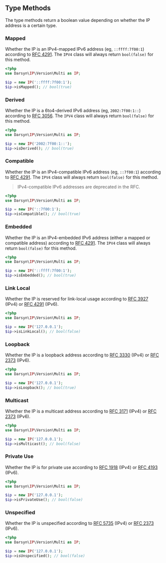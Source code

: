 ## Type Methods

The type methods return a boolean value depending on whether the IP address is a
certain type.

### Mapped

Whether the IP is an IPv4-mapped IPv6 address (eg, `::ffff:7f00:1`) according to
[RFC 4291](https://tools.ietf.org/html/rfc4291#section-2.5.5.2
"IP Version 6 Addressing Architecture"). The `IPV4` class will always return
`bool(false)` for this method.

```php
<?php
use Darsyn\IP\Version\Multi as IP;

$ip = new IP('::ffff:7f00:1');
$ip->isMapped(); // bool(true)
```

### Derived

Whether the IP is a 6to4-derived IPv6 address (eg, `2002:7f00:1::`) according
to [RFC 3056](https://tools.ietf.org/html/rfc3056
"Connection of IPv6 Domains via IPv4 Clouds"). The `IPV4` class will always return
`bool(false)` for this method.

```php
<?php
use Darsyn\IP\Version\Multi as IP;

$ip = new IP('2002:7f00:1::');
$ip->isDerived(); // bool(true)
```

### Compatible

Whether the IP is an IPv4-compatible IPv6 address (eg, `::7f00:1`) according to
[RFC 4291](https://tools.ietf.org/html/rfc4291.html#section-2.5.5.1
"IP Version 6 Addressing Architecture"). The `IPV4` class will always return
`bool(false)` for this method.

> IPv4-compatible IPv6 addresses are deprecated in the RFC.

```php
<?php
use Darsyn\IP\Version\Multi as IP;

$ip = new IP('::7f00:1');
$ip->isCompatible(); // bool(true)
```

### Embedded

Whether the IP is an IPv4-embedded IPv6 address (either a mapped or compatible
address) according to
[RFC 4291](https://tools.ietf.org/html/rfc4291.html#section-2.5.5
"IP Version 6 Addressing Architecture"). The `IPV4` class will always return
`bool(false)` for this method.

```php
<?php
use Darsyn\IP\Version\Multi as IP;

$ip = new IP('::ffff:7f00:1');
$ip->isEmbedded(); // bool(true)
```

### Link Local

Whether the IP is reserved for link-local usage according to
[RFC 3927](https://tools.ietf.org/html/rfc3927 "Dynamic Configuration of IPv4
Link-Local Addresses") (IPv4) or [RFC 4291](https://tools.ietf.org/html/rfc4291
"IP Version 6 Addressing Architecture") (IPv6).

```php
<?php
use Darsyn\IP\Version\Multi as IP;

$ip = new IP('127.0.0.1');
$ip->isLinkLocal(); // bool(false)
```

### Loopback

Whether the IP is a loopback address according to
[RFC 3330](https://tools.ietf.org/html/rfc3330 "Special-Use IPv4 Addresses")
(IPv4) or [RFC 2373](https://tools.ietf.org/html/rfc2373
"IP Version 6 Addressing Architecture") (IPv6).

```php
<?php
use Darsyn\IP\Version\Multi as IP;

$ip = new IP('127.0.0.1');
$ip->isLoopback(); // bool(true)
```

### Multicast

Whether the IP is a multicast address according to
[RFC 3171](https://tools.ietf.org/html/rfc3171 "IANA Guidelines for IPv4
Multicast Address Assignments") (IPv4) or
[RFC 2373](https://tools.ietf.org/html/rfc2373 "IP Version 6 Addressing
Architecture") (IPv6).

```php
<?php
use Darsyn\IP\Version\Multi as IP;

$ip = new IP('127.0.0.1');
$ip->isMulticast(); // bool(false)
```

### Private Use

Whether the IP is for private use according to
[RFC 1918](https://tools.ietf.org/html/rfc1918 "Address Allocation for Private
Internets") (IPv4) or [RFC 4193](https://tools.ietf.org/html/rfc4193 "Unique
Local IPv6 Unicast Addresses") (IPv6).

```php
<?php
use Darsyn\IP\Version\Multi as IP;

$ip = new IP('127.0.0.1');
$ip->isPrivateUse(); // bool(false)
```

### Unspecified

Whether the IP is unspecified according to
[RFC 5735](https://tools.ietf.org/html/rfc5735 "Special Use IPv4 Addresses")
(IPv4) or [RFC 2373](https://tools.ietf.org/html/rfc2373 "IP Version 6
Addressing Architecture") (IPv6).

```php
<?php
use Darsyn\IP\Version\Multi as IP;

$ip = new IP('127.0.0.1');
$ip->isUnspecified(); // bool(false)
```
